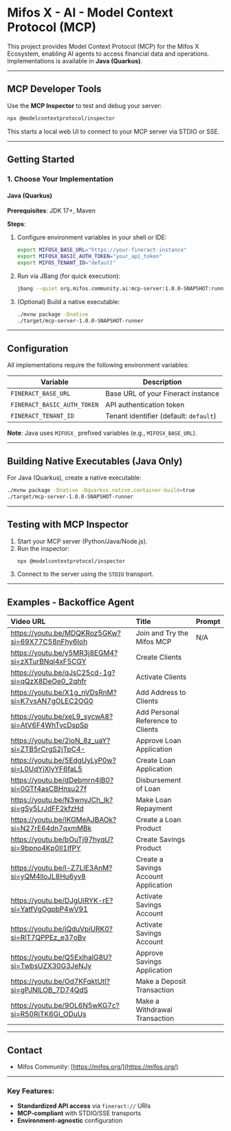 # Mifos X - AI - Model Context Protocol (MCP) 

This project provides Model Context Protocol (MCP) for the Mifos X Ecosystem, enabling AI agents to access financial data and operations. Implementations is available in **Java (Quarkus)**.

---

## MCP Developer Tools

Use the **MCP Inspector** to test and debug your server:

```bash
npx @modelcontextprotocol/inspector
```

This starts a local web UI to connect to your MCP server via STDIO or SSE.

---

## Getting Started

### 1. Choose Your Implementation

#### **Java (Quarkus)**
**Prerequisites**: JDK 17+, Maven

**Steps**:
1. Configure environment variables in your shell or IDE:
   ```bash
   export MIFOSX_BASE_URL="https://your-fineract-instance"
   export MIFOSX_BASIC_AUTH_TOKEN="your_api_token"
   export MIFOS_TENANT_ID="default"
   ```
2. Run via JBang (for quick execution):
   ```bash
   jbang --quiet org.mifos.community.ai:mcp-server:1.0.0-SNAPSHOT:runner
   ```
3. (Optional) Build a native executable:
   ```bash
   ./mvnw package -Dnative
   ./target/mcp-server-1.0.0-SNAPSHOT-runner
   ```

---

## Configuration

All implementations require the following environment variables:

| Variable               | Description                          |
|------------------------|--------------------------------------|
| `FINERACT_BASE_URL`    | Base URL of your Fineract instance   |
| `FINERACT_BASIC_AUTH_TOKEN` | API authentication token |
| `FINERACT_TENANT_ID`   | Tenant identifier (default: `default`) |

**Note**: Java uses `MIFOSX_` prefixed variables (e.g., `MIFOSX_BASE_URL`).

---

## Building Native Executables (Java Only)

For Java (Quarkus), create a native executable:
```bash
./mvnw package -Dnative -Dquarkus.native.container-build=true
./target/mcp-server-1.0.0-SNAPSHOT-runner
```

---

## Testing with MCP Inspector

1. Start your MCP server (Python/Java/Node.js).
2. Run the inspector:
   ```bash
   npx @modelcontextprotocol/inspector
   ```
3. Connect to the server using the `STDIO` transport.

---

## Examples - Backoffice Agent

| Video URL | Title | Prompt |
| :--- | :--- | :--- |
| https://youtu.be/MDQKRoz5GKw?si=69X77C58nFhy6Ioh | Join and Try the Mifos MCP | N/A |
| https://youtu.be/y5MR3j8EGM4?si=zXTurBNql4xF5CGY | Create Clients   | |
| https://youtu.be/qJsC25cd-1g?si=qQzX8DeOe0_2qhfr | Activate Clients   | |
| https://youtu.be/X1g_nVDsRnM?si=K7vsAN7gOLEC2OG0 | Add Address to Clients   | |
| https://youtu.be/xeL9_sycwA8?si=AtV6F4WhTvcDspSp | Add Personal Reference to Clients   | |
| https://youtu.be/2ioN_8z_uaY?si=ZTB5rCrgS2jTpC4- | Approve Loan Application   | |
| https://youtu.be/5EdgUyLyP0w?si=L0UdYjXlyYF6faL5 | Create Loan Application   | |
| https://youtu.be/dDebmrn4lB0?si=0GTf4asCBHnsu27f | Disbursement of Loan   | |
| https://youtu.be/N3wnyJCh_Ik?si=gSy5LrJdFF2kfzHd | Make Loan Repayment   | |
| https://youtu.be/IKGMeAJBAOk?si=N27rE64dn7qxmMBk | Create a Loan Product   | |
| https://youtu.be/bOuTj97hyqU?si=9bpno4Kp0II1IfPY | Create Savings Product   | |
| https://youtu.be/l-Z7LlE3AnM?si=yQM4lloJL8Hu6yv8 | Create a Savings Account Application   | |
| https://youtu.be/DJgUiRYK-rE?si=YatfVgOgpbP4wV91 | Activate Savings Account   | |
| https://youtu.be/iQduVpiURK0?si=RlT7QPPEz_e37oBv | Activate Savings Account   | |
| https://youtu.be/Q5ExlhalG8U?si=TwbsUZX30G3JeNJy | Approve Savings Application   | |
| https://youtu.be/Od7KFqktUtI?si=gPJNlLOB_7D74QdS | Make a Deposit Transaction   | |
| https://youtu.be/9OL6N5wKG7c?si=R50RjTK6GI_ODuUs | Make a Withdrawal Transaction   | |
---

## Contact

- Mifos Community: [https://mifos.org/](https://mifos.org/)
---

### Key Features:
- **Standardized API access** via `fineract://` URIs
- **MCP-compliant** with STDIO/SSE transports
- **Environment-agnostic** configuration

